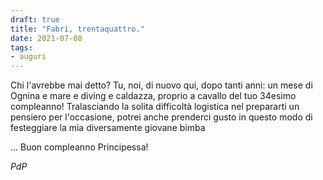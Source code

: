 ```yaml
---
draft: true
title: "Fabri, trentaquattro."
date: 2021-07-08
tags:
- auguri
---
```


Chi l'avrebbe mai detto? Tu, noi, di nuovo qui, dopo tanti anni: un mese di Ognina e mare e diving e caldazza, proprio a cavallo del tuo 34esimo compleanno! 
Tralasciando la solita difficoltà logistica nel prepararti un pensiero per l'occasione, potrei anche prenderci gusto in questo modo di festeggiare la mia diversamente giovane bimba

... Buon compleanno Principessa!

_PdP_